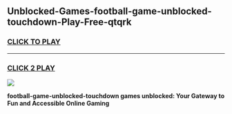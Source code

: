 
## Unblocked-Games-football-game-unblocked-touchdown-Play-Free-qtqrk
<h3>
<a href="https://premium76.site?title=football-game-unblocked-touchdown&ref=23A">CLICK TO PLAY</a></h3>
<hr>

<h3>
<a href="https://premium76.site?title=football-game-unblocked-touchdown&ref=23A">CLICK 2 PLAY</a>
  
</h3>

<a href="https://premium76.site?title=football-game-unblocked-touchdown&ref=23A"><img src="https://clearcache.store/games.png"></a>


**football-game-unblocked-touchdown games unblocked: Your Gateway to Fun and Accessible Online Gaming**
